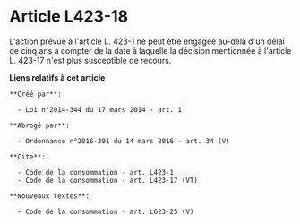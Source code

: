 # Article L423-18

L'action prévue à l'article L. 423-1 ne peut être engagée au-delà d'un délai de cinq ans à compter de la date à laquelle la
décision mentionnée à l'article L. 423-17 n'est plus susceptible de recours.

**Liens relatifs à cet article**

	**Créé par**:

	  - Loi n°2014-344 du 17 mars 2014 - art. 1

	**Abrogé par**:

	  - Ordonnance n°2016-301 du 14 mars 2016 - art. 34 (V)

	**Cite**:

	  - Code de la consommation - art. L423-1
	  - Code de la consommation - art. L423-17 (VT)

	**Nouveaux textes**:

	  - Code de la consommation - art. L623-25 (V)
